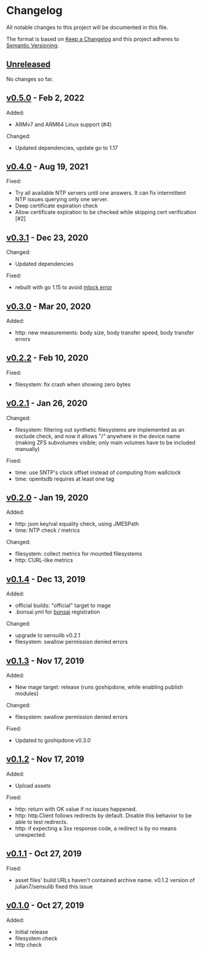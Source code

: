 # Changelog

All notable changes to this project will be documented in this file.

The format is based on [Keep a Changelog](http://keepachangelog.com/en/1.0.0/)
and this project adheres to [Semantic Versioning](http://semver.org/spec/v2.0.0.html).

## [Unreleased]

No changes so far.

## [v0.5.0] - Feb 2, 2022

Added:

- ARMv7 and ARM64 Linux support (#4)

Changed:

* Updated dependencies, update go to 1.17

## [v0.4.0] - Aug 19, 2021

Fixed:

* Try all available NTP servers until one answers. It can fix intermittent NTP issues querying only one server.
* Deep certificate expiration check
* Allow certificate expiration to be checked while skipping cert verification [#2]

## [v0.3.1] - Dec 23, 2020

Changed:

* Updated dependencies

Fixed:

* rebuilt with go 1.15 to avoid [mlock error](https://github.com/golang/go/issues/37436)

## [v0.3.0] - Mar 20, 2020

Added:

* http: new measurements: body size, body transfer speed, body transfer errors

## [v0.2.2] - Feb 10, 2020

Fixed:

* filesystem: fix crash when showing zero bytes

## [v0.2.1] - Jan 26, 2020

Changed:

* filesystem: filtering out synthetic filesystems are implemented as an exclude check,
  and now it allows "/" anywhere in the device name (making ZFS subvolumes visible; only
  main volumes have to be included manually)

Fixed:

* time: use SNTP's clock offset instead of computing from wallclock
* time: opentsdb requires at least one tag

## [v0.2.0] - Jan 19, 2020

Added:

* http: json key/val equality check, using JMESPath
* time: NTP check / metrics

Changed:

* filesystem: collect metrics for mounted filesystems
* http: CURL-like metrics

## [v0.1.4] - Dec 13, 2019

Added:

* official builds: "official" target to mage
* .bonsai.yml for [bonsai](https://bonsai.sensu.io/) registration

Changed:

* upgrade to sensulib v0.2.1
* filesystem: swallow permission denied errors

## [v0.1.3] - Nov 17, 2019

Added:

* New mage target: release (runs goshipdone, while enabling publish modules)

Changed:

* filesystem: swallow permission denied errors

Fixed:

* Updated to goshipdone v0.3.0

## [v0.1.2] - Nov 17, 2019

Added:

* Upload assets

Fixed:

* http: return with OK value if no issues happened.
* http: http.Client follows redirects by default. Disable this behavior to be able to test redirects.
* http: if expecting a 3xx response code, a redirect is by no means unexpected.

## [v0.1.1] - Oct 27, 2019

Fixed:

* asset files' build URLs haven't contained archive name. v0.1.2 version of julian7/sensulib fixed this issue

## [v0.1.0] - Oct 27, 2019

Added:

* Initial release
* filesystem check
* http check

[Unreleased]: https://github.com/julian7/sensu-base-checks
[v0.5.0]: https://github.com/julian7/sensu-base-checks/releases/tag/v0.5.0
[v0.4.0]: https://github.com/julian7/sensu-base-checks/releases/tag/v0.4.0
[v0.3.1]: https://github.com/julian7/sensu-base-checks/releases/tag/v0.3.1
[v0.3.0]: https://github.com/julian7/sensu-base-checks/releases/tag/v0.3.0
[v0.2.2]: https://github.com/julian7/sensu-base-checks/releases/tag/v0.2.2
[v0.2.1]: https://github.com/julian7/sensu-base-checks/releases/tag/v0.2.1
[v0.2.0]: https://github.com/julian7/sensu-base-checks/releases/tag/v0.2.0
[v0.1.4]: https://github.com/julian7/sensu-base-checks/releases/tag/v0.1.4
[v0.1.3]: https://github.com/julian7/sensu-base-checks/releases/tag/v0.1.3
[v0.1.2]: https://github.com/julian7/sensu-base-checks/releases/tag/v0.1.2
[v0.1.1]: https://github.com/julian7/sensu-base-checks/releases/tag/v0.1.1
[v0.1.0]: https://github.com/julian7/sensu-base-checks/releases/tag/v0.1.0
